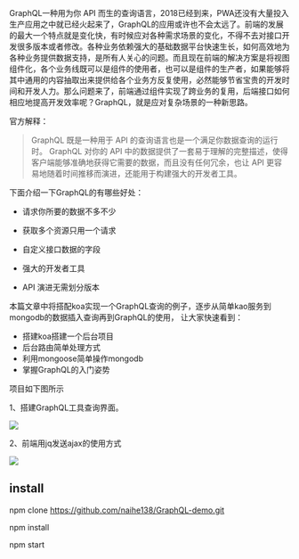 GraphQL一种用为你 API 而生的查询语言，2018已经到来，PWA还没有大量投入生产应用之中就已经火起来了，GraphQL的应用或许也不会太远了。前端的发展的最大一个特点就是变化快，有时候应对各种需求场景的变化，不得不去对接口开发很多版本或者修改。各种业务依赖强大的基础数据平台快速生长，如何高效地为各种业务提供数据支持，是所有人关心的问题。而且现在前端的解决方案是将视图组件化，各个业务线既可以是组件的使用者，也可以是组件的生产者，如果能够将其中通用的内容抽取出来提供给各个业务方反复使用，必然能够节省宝贵的开发时间和开发人力。那么问题来了，前端通过组件实现了跨业务的复用，后端接口如何相应地提高开发效率呢？GraphQL，就是应对复杂场景的一种新思路。

官方解释：

>GraphQL 既是一种用于 API 的查询语言也是一个满足你数据查询的运行时。 GraphQL 对你的 API 中的数据提供了一套易于理解的完整描述，使得客户端能够准确地获得它需要的数据，而且没有任何冗余，也让 API 更容易地随着时间推移而演进，还能用于构建强大的开发者工具。

下面介绍一下GraphQL的有哪些好处：

* 请求你所要的数据不多不少

* 获取多个资源只用一个请求

* 自定义接口数据的字段

* 强大的开发者工具

* API 演进无需划分版本


本篇文章中将搭配koa实现一个GraphQL查询的例子，逐步从简单kao服务到mongodb的数据插入查询再到GraphQL的使用，
让大家快速看到：

* 搭建koa搭建一个后台项目
* 后台路由简单处理方式
* 利用mongoose简单操作mongodb
* 掌握GraphQL的入门姿势

项目如下图所示

1、搭建GraphQL工具查询界面。

![](https://user-gold-cdn.xitu.io/2018/1/2/160b58e712e0db1a?w=1173&h=855&f=gif&s=1376761)

2、前端用jq发送ajax的使用方式


![](https://user-gold-cdn.xitu.io/2018/1/2/160b5927554c21cc?w=962&h=716&f=gif&s=2278918)


## install 

npm clone https://github.com/naihe138/GraphQL-demo.git

npm install 

npm start
